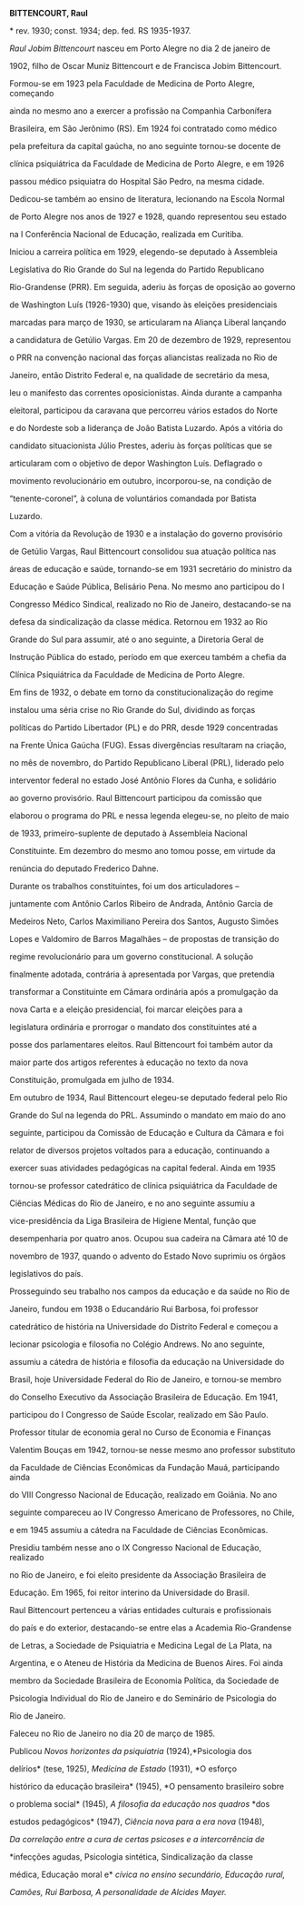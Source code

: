 **BITTENCOURT, Raul**



\* rev. 1930; const. 1934; dep. fed. RS 1935-1937.



*Raul Jobim Bittencourt* nasceu em Porto Alegre no dia 2 de janeiro de

1902, filho de Oscar Muniz Bittencourt e de Francisca Jobim Bittencourt.



Formou-se em 1923 pela Faculdade de Medicina de Porto Alegre, começando

ainda no mesmo ano a exercer a profissão na Companhia Carbonífera

Brasileira, em São Jerônimo (RS). Em 1924 foi contratado como médico

pela prefeitura da capital gaúcha, no ano seguinte tornou-se docente de

clínica psiquiátrica da Faculdade de Medicina de Porto Alegre, e em 1926

passou médico psiquiatra do Hospital São Pedro, na mesma cidade.

Dedicou-se também ao ensino de literatura, lecionando na Escola Normal

de Porto Alegre nos anos de 1927 e 1928, quando representou seu estado

na I Conferência Nacional de Educação, realizada em Curitiba.



Iniciou a carreira política em 1929, elegendo-se deputado à Assembleia

Legislativa do Rio Grande do Sul na legenda do Partido Republicano

Rio-Grandense (PRR). Em seguida, aderiu às forças de oposição ao governo

de Washington Luís (1926-1930) que, visando às eleições presidenciais

marcadas para março de 1930, se articularam na Aliança Liberal lançando

a candidatura de Getúlio Vargas. Em 20 de dezembro de 1929, representou

o PRR na convenção nacional das forças aliancistas realizada no Rio de

Janeiro, então Distrito Federal e, na qualidade de secretário da mesa,

leu o manifesto das correntes oposicionistas. Ainda durante a campanha

eleitoral, participou da caravana que percorreu vários estados do Norte

e do Nordeste sob a liderança de João Batista Luzardo. Após a vitória do

candidato situacionista Júlio Prestes, aderiu às forças políticas que se

articularam com o objetivo de depor Washington Luís. Deflagrado o

movimento revolucionário em outubro, incorporou-se, na condição de

“tenente-coronel”, à coluna de voluntários comandada por Batista

Luzardo.



Com a vitória da Revolução de 1930 e a instalação do governo provisório

de Getúlio Vargas, Raul Bittencourt consolidou sua atuação política nas

áreas de educação e saúde, tornando-se em 1931 secretário do ministro da

Educação e Saúde Pública, Belisário Pena. No mesmo ano participou do I

Congresso Médico Sindical, realizado no Rio de Janeiro, destacando-se na

defesa da sindicalização da classe médica. Retornou em 1932 ao Rio

Grande do Sul para assumir, até o ano seguinte, a Diretoria Geral de

Instrução Pública do estado, período em que exerceu também a chefia da

Clínica Psiquiátrica da Faculdade de Medicina de Porto Alegre.



Em fins de 1932, o debate em torno da constitucionalização do regime

instalou uma séria crise no Rio Grande do Sul, dividindo as forças

políticas do Partido Libertador (PL) e do PRR, desde 1929 concentradas

na Frente Única Gaúcha (FUG). Essas divergências resultaram na criação,

no mês de novembro, do Partido Republicano Liberal (PRL), liderado pelo

interventor federal no estado José Antônio Flores da Cunha, e solidário

ao governo provisório. Raul Bittencourt participou da comissão que

elaborou o programa do PRL e nessa legenda elegeu-se, no pleito de maio

de 1933, primeiro-suplente de deputado à Assembleia Nacional

Constituinte. Em dezembro do mesmo ano tomou posse, em virtude da

renúncia do deputado Frederico Dahne.



Durante os trabalhos constituintes, foi um dos articuladores –

juntamente com Antônio Carlos Ribeiro de Andrada, Antônio Garcia de

Medeiros Neto, Carlos Maximiliano Pereira dos Santos, Augusto Simões

Lopes e Valdomiro de Barros Magalhães – de propostas de transição do

regime revolucionário para um governo constitucional. A solução

finalmente adotada, contrária à apresentada por Vargas, que pretendia

transformar a Constituinte em Câmara ordinária após a promulgação da

nova Carta e a eleição presidencial, foi marcar eleições para a

legislatura ordinária e prorrogar o mandato dos constituintes até a

posse dos parlamentares eleitos. Raul Bittencourt foi também autor da

maior parte dos artigos referentes à educação no texto da nova

Constituição, promulgada em julho de 1934.



Em outubro de 1934, Raul Bittencourt elegeu-se deputado federal pelo Rio

Grande do Sul na legenda do PRL. Assumindo o mandato em maio do ano

seguinte, participou da Comissão de Educação e Cultura da Câmara e foi

relator de diversos projetos voltados para a educação, continuando a

exercer suas atividades pedagógicas na capital federal. Ainda em 1935

tornou-se professor catedrático de clínica psiquiátrica da Faculdade de

Ciências Médicas do Rio de Janeiro, e no ano seguinte assumiu a

vice-presidência da Liga Brasileira de Higiene Mental, função que

desempenharia por quatro anos. Ocupou sua cadeira na Câmara até 10 de

novembro de 1937, quando o advento do Estado Novo suprimiu os órgãos

legislativos do país.



Prosseguindo seu trabalho nos campos da educação e da saúde no Rio de

Janeiro, fundou em 1938 o Educandário Rui Barbosa, foi professor

catedrático de história na Universidade do Distrito Federal e começou a

lecionar psicologia e filosofia no Colégio Andrews. No ano seguinte,

assumiu a cátedra de história e filosofia da educação na Universidade do

Brasil, hoje Universidade Federal do Rio de Janeiro, e tornou-se membro

do Conselho Executivo da Associação Brasileira de Educação. Em 1941,

participou do I Congresso de Saúde Escolar, realizado em São Paulo.

Professor titular de economia geral no Curso de Economia e Finanças

Valentim Bouças em 1942, tornou-se nesse mesmo ano professor substituto

da Faculdade de Ciências Econômicas da Fundação Mauá, participando ainda

do VIII Congresso Nacional de Educação, realizado em Goiânia. No ano

seguinte compareceu ao IV Congresso Americano de Professores, no Chile,

e em 1945 assumiu a cátedra na Faculdade de Ciências Econômicas.

Presidiu também nesse ano o IX Congresso Nacional de Educação, realizado

no Rio de Janeiro, e foi eleito presidente da Associação Brasileira de

Educação. Em 1965, foi reitor interino da Universidade do Brasil.



Raul Bittencourt pertenceu a várias entidades culturais e profissionais

do país e do exterior, destacando-se entre elas a Academia Rio-Grandense

de Letras, a Sociedade de Psiquiatria e Medicina Legal de La Plata, na

Argentina, e o Ateneu de História da Medicina de Buenos Aires. Foi ainda

membro da Sociedade Brasileira de Economia Política, da Sociedade de

Psicologia Individual do Rio de Janeiro e do Seminário de Psicologia do

Rio de Janeiro.



Faleceu no Rio de Janeiro no dia 20 de março de 1985.



Publicou *Novos horizontes da psiquiatria* (1924),*Psicologia dos

delírios* (tese, 1925), *Medicina de Estado* (1931), *O esforço

histórico da educação brasileira* (1945), *O pensamento brasileiro sobre

o problema social* (1945), *A filosofia da educação nos quadros* *dos

estudos pedagógicos* (1947), *Ciência nova* *para a era nova* (1948),

*Da correlação entre a* *cura de certas psicoses e a intercorrência de*

*infecções agudas, Psicologia sintética, Sindicalização da classe

médica, Educação moral e* *cívica no ensino secundário, Educação rural,*

*Camões, Rui Barbosa, A personalidade de* *Alcides Mayer.*



